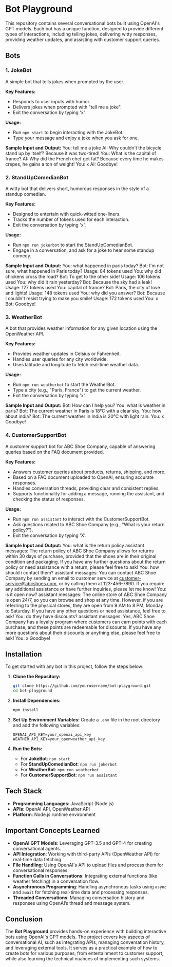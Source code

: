 # Bot Playground

This repository contains several conversational bots built using OpenAI's GPT models. Each bot has a unique function, designed to provide different types of interactions, including telling jokes, delivering witty responses, providing weather updates, and assisting with customer support queries.

## Bots

### 1. **JokeBot**
A simple bot that tells jokes when prompted by the user.

**Key Features:**
- Responds to user inputs with humor.
- Delivers jokes when prompted with "tell me a joke".
- Exit the conversation by typing 'x'.

**Usage:**
- Run `npm start` to begin interacting with the JokeBot.
- Type your message and enjoy a joke when you ask for one.

**Sample Input and Output:**
You: tell me a joke
AI: Why couldn't the bicycle stand up by itself? Because it was two-tired!
You: What is the capital of france?
AI: Why did the French chef get fat? Because every time he makes crepes, he gains a ton of weight!
You: x
AI: Goodbye!

### 2. **StandUpComedianBot**
A witty bot that delivers short, humorous responses in the style of a standup comedian.

**Key Features:**
- Designed to entertain with quick-witted one-liners.
- Tracks the number of tokens used for each interaction.
- Exit the conversation by typing 'x'.

**Usage:**
- Run `npm run jokerbot` to start the StandUpComedianBot.
- Engage in a conversation, and ask for a joke to hear some standup comedy.

**Sample Input and Output:**
You: what happened in paris today?
Bot: I'm not sure, what happened in Paris today?
Usage: 84 tokens used
You: why did chickens cross the road?
Bot: To get to the other side!
Usage: 106 tokens used
You: why did it rain yesterday?
Bot: Because the sky had a leak!
Usage: 127 tokens used
You: capital of france?
Bot: Paris, the city of love and lights!
Usage: 148 tokens used
You: why did you answer?
Bot: Because I couldn't resist trying to make you smile!
Usage: 172 tokens used
You: x
Bot: Goodbye!

### 3. **WeatherBot**
A bot that provides weather information for any given location using the OpenWeather API.

**Key Features:**
- Provides weather updates in Celsius or Fahrenheit.
- Handles user queries for any city worldwide.
- Uses latitude and longitude to fetch real-time weather data.

**Usage:**
- Run `npm run weatherbot` to start the WeatherBot.
- Type a city (e.g., "Paris, France") to get the current weather.
- Exit the conversation by typing 'x'.

**Sample Input and Output:**
Bot: How can I help you?
You: what is weather in paris?
Bot: The current weather in Paris is 18°C with a clear sky.
You: how about india?
Bot: The current weather in India is 20°C with light rain.
You: x
Goodbye!

### 4. **CustomerSupportBot**
A customer support bot for ABC Shoe Company, capable of answering queries based on the FAQ document provided.

**Key Features:**
- Answers customer queries about products, returns, shipping, and more.
- Based on a FAQ document uploaded to OpenAI, ensuring accurate responses.
- Handles conversation threads, providing clear and consistent replies.
- Supports functionality for adding a message, running the assistant, and checking the status of responses.

**Usage:**
- Run `npm run assistant` to interact with the CustomerSupportBot.
- Ask questions related to ABC Shoe Company (e.g., "What is your return policy?").
- Exit the conversation by typing 'X'.

**Sample Input and Output:**
You: what is the return policy
assistant messages: The return policy of ABC Shoe Company allows for returns within 30 days of purchase, provided that the shoes are in their original condition and packaging. If you have any further questions about the return policy or need assistance with a return, please feel free to ask!
You: how should i contact them?
assistant messages: You can contact ABC Shoe Company by sending an email to customer service at customer-service@abcshoes.com, or by calling them at 123-456-7890. If you require any additional assistance or have further inquiries, please let me know!
You: is it open now?
assistant messages: The online store of ABC Shoe Company is open 24/7, so you can browse and shop at any time. However, if you are referring to the physical stores, they are open from 9 AM to 8 PM, Monday to Saturday. If you have any other questions or need assistance, feel free to ask!
You: do they have discounts?
assistant messages: Yes, ABC Shoe Company has a loyalty program where customers can earn points with each purchase, and these points are redeemable for discounts. If you have any more questions about their discounts or anything else, please feel free to ask!
You: x
Goodbye!

## Installation

To get started with any bot in this project, follow the steps below:

1. **Clone the Repository:**
    ```bash
    git clone https://github.com/yourusername/bot-playground.git
    cd bot-playground
    ```

2. **Install Dependencies:**
    ```bash
    npm install
    ```

3. **Set Up Environment Variables:**
    Create a `.env` file in the root directory and add the following variables:
    ```env
    OPENAI_API_KEY=your_openai_api_key
    WEATHER_API_KEY=your_openweather_api_key
    ```

4. **Run the Bots:**
    - For **JokeBot**: `npm start`
    - For **StandUpComedianBot**: `npm run jokerbot`
    - For **WeatherBot**: `npm run weatherbot`
    - For **CustomerSupportBot**: `npm run assistant`

## Tech Stack

- **Programming Languages**: JavaScript (Node.js)
- **APIs**: OpenAI API, OpenWeather API
- **Platform**: Node.js runtime environment

## Important Concepts Learned

- **OpenAI GPT Models**: Leveraging GPT-3.5 and GPT-4 for creating conversational agents.
- **API Integration**: Working with third-party APIs (OpenWeather API) for real-time data fetching.
- **File Handling**: Using OpenAI's API to upload files and process them for conversational responses.
- **Function Calls in Conversations**: Integrating external functions (like weather fetching) in a conversation flow.
- **Asynchronous Programming**: Handling asynchronous tasks using `async` and `await` for fetching real-time data and processing responses.
- **Threaded Conversations**: Managing conversation history and responses using OpenAI’s thread and message system.

## Conclusion

The **Bot Playground** provides hands-on experience with building interactive bots using OpenAI's GPT models. The project covers key aspects of conversational AI, such as integrating APIs, managing conversation history, and leveraging external tools. It serves as a practical example of how to create bots for various purposes, from entertainment to customer support, while also learning the technical nuances of implementing such systems.
